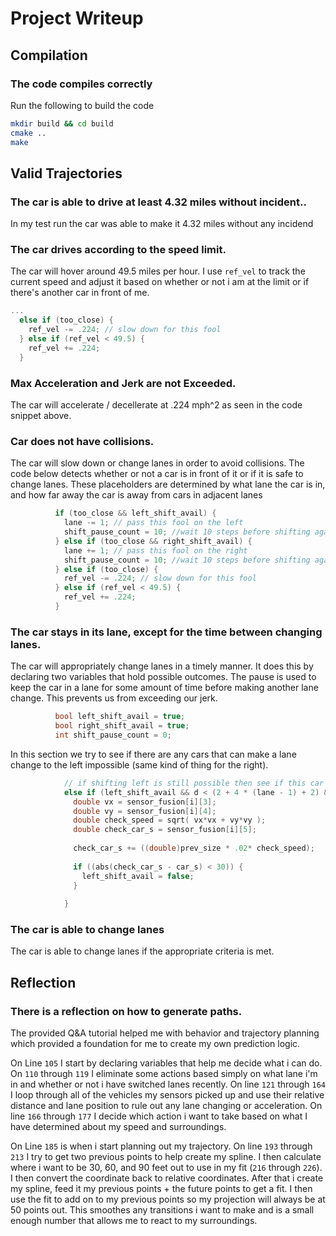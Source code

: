 # Project Writeup

## Compilation

### The code compiles correctly

Run the following to build the code 

```bash
mkdir build && cd build
cmake ..
make
```

## Valid Trajectories

### The car is able to drive at least 4.32 miles without incident..

In my test run the car was able to make it 4.32 miles without any incidend

### The car drives according to the speed limit.

The car will hover around 49.5 miles per hour. I use `ref_vel` to track the current speed and adjust 
it based on whether or not i am at the limit or if there's another car in front of me.

```cpp
...
  else if (too_close) {
    ref_vel -= .224; // slow down for this fool
  } else if (ref_vel < 49.5) {
    ref_vel += .224;
  }
```

### Max Acceleration and Jerk are not Exceeded.

The car will accelerate / decellerate at .224 mph^2 as seen in the code snippet above. 

### Car does not have collisions.

The car will slow down or change lanes in order to avoid collisions. The code below detects whether or not a 
car is in front of it or if it is safe to change lanes. These placeholders are determined by what lane the car is in, and how far
away the car is away from cars in adjacent lanes

```cpp
          if (too_close && left_shift_avail) {
            lane -= 1; // pass this fool on the left
            shift_pause_count = 10; //wait 10 steps before shifting again
          } else if (too_close && right_shift_avail) {
            lane += 1; // pass this fool on the right
            shift_pause_count = 10; //wait 10 steps before shifting again
          } else if (too_close) {
            ref_vel -= .224; // slow down for this fool
          } else if (ref_vel < 49.5) {
            ref_vel += .224;
          }
```

### The car stays in its lane, except for the time between changing lanes.

The car will appropriately change lanes in a timely manner. It does this by declaring two variables that 
hold possible outcomes. The pause is used to keep the car in a lane for some amount of time before making 
another lane change. This prevents us from exceeding our jerk.

```cpp
          bool left_shift_avail = true;
          bool right_shift_avail = true;
          int shift_pause_count = 0;
```

In this section we try to see if there are any cars that can make a lane change to the left impossible (same kind of thing for the right).

```cpp
            // if shifting left is still possible then see if this car changes that
            else if (left_shift_avail && d < (2 + 4 * (lane - 1) + 2) && d > ( 2 + 4 * (lane - 1) - 2)) {
              double vx = sensor_fusion[i][3];
              double vy = sensor_fusion[i][4];
              double check_speed = sqrt( vx*vx + vy*vy );
              double check_car_s = sensor_fusion[i][5];
              
              check_car_s += ((double)prev_size * .02* check_speed);
              
              if ((abs(check_car_s - car_s) < 30)) {
                left_shift_avail = false;
              }
              
            }

```

### The car is able to change lanes

The car is able to change lanes if the appropriate criteria is met.

## Reflection

### There is a reflection on how to generate paths.

The provided Q&A tutorial helped me with behavior and trajectory planning which provided a foundation for me to create my own prediction logic. 

On Line `105` I start by declaring variables that help me decide what i can do. On `110` through `119` I eliminate some actions based simply on what lane i'm in
and whether or not i have switched lanes recently. On line `121` through `164` I loop through all of the vehicles my sensors picked up and use their relative distance
and lane position to rule out any lane changing or acceleration. On line `166` through `177` I decide which action i want to take based on what I have determined about
my speed and surroundings.

On Line `185` is when i start planning out my trajectory. On line `193` through `213` I try to get two previous points to help create my spline. I then calculate where i want to 
be 30, 60, and 90 feet out to use in my fit (`216` through `226`). I then convert the coordinate back to relative coordinates. After that i create my spline, feed it my previous points + 
the future points to get a fit. I then use the fit to add on to my previous points so my projection will always be at 50 points out. This smoothes any transitions i want to make and is a 
small enough number that allows me to react to my surroundings.



